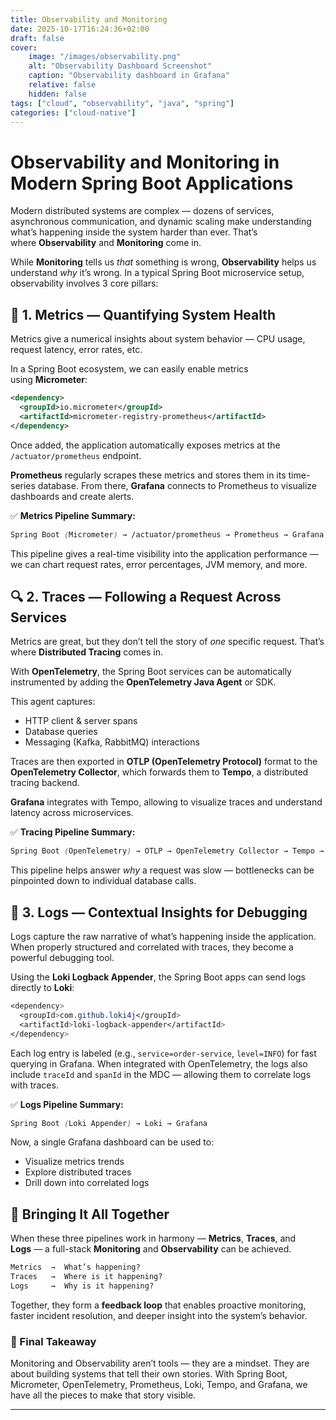 ```yaml
---
title: Observability and Monitoring
date: 2025-10-17T16:24:36+02:00
draft: false
cover:
    image: "/images/observability.png"
    alt: "Observability Dashboard Screenshot"
    caption: "Observability dashboard in Grafana"
    relative: false
    hidden: false
tags: ["cloud", "observability", "java", "spring"]
categories: ["cloud-native"]
---
```

# Observability and Monitoring in Modern Spring Boot Applications

Modern distributed systems are complex — dozens of services, asynchronous
communication, and dynamic scaling make understanding what’s happening inside
the system harder than ever. That’s where **Observability** and **Monitoring**
come in.

While **Monitoring** tells us _that_ something is wrong, **Observability** helps
us understand _why_ it’s wrong. In a typical Spring Boot microservice setup,
observability involves 3 core pillars:

## 🧭 1. Metrics — Quantifying System Health

Metrics give a numerical insights about system behavior — CPU usage, request latency, error rates, etc.

In a Spring Boot ecosystem, we can easily enable metrics using **Micrometer**:

```xml
<dependency>
  <groupId>io.micrometer</groupId>
  <artifactId>micrometer-registry-prometheus</artifactId>
</dependency>
```

Once added, the application automatically exposes metrics at the
`/actuator/prometheus` endpoint.

**Prometheus** regularly scrapes these metrics and stores them in its
time-series database. From there, **Grafana** connects to Prometheus to
visualize dashboards and create alerts.

✅ **Metrics Pipeline Summary:**

```scss
Spring Boot (Micrometer) → /actuator/prometheus → Prometheus → Grafana
```

This pipeline gives a real-time visibility into the application performance — we
can chart request rates, error percentages, JVM memory, and more.

## 🔍 2. Traces — Following a Request Across Services

Metrics are great, but they don’t tell the story of _one_ specific request.
That’s where **Distributed Tracing** comes in.

With **OpenTelemetry**, the Spring Boot services can be automatically
instrumented by adding the **OpenTelemetry Java Agent** or SDK.

This agent captures:

- HTTP client & server spans
- Database queries
- Messaging (Kafka, RabbitMQ) interactions

Traces are then exported in **OTLP (OpenTelemetry Protocol)** format to the
**OpenTelemetry Collector**, which forwards them to **Tempo**, a distributed
tracing backend.

**Grafana** integrates with Tempo, allowing to visualize traces and understand
latency across microservices.

✅ **Tracing Pipeline Summary:**

```scss
Spring Boot (OpenTelemetry) → OTLP → OpenTelemetry Collector → Tempo → Grafana
```

This pipeline helps answer _why_ a request was slow — bottlenecks can be
pinpointed down to individual database calls.

## 🧾 3. Logs — Contextual Insights for Debugging

Logs capture the raw narrative of what’s happening inside the application. When
properly structured and correlated with traces, they become a powerful debugging
tool.

Using the **Loki Logback Appender**, the Spring Boot apps can send logs directly
to **Loki**:

```scss
<dependency>
  <groupId>com.github.loki4j</groupId>
  <artifactId>loki-logback-appender</artifactId>
</dependency>
```

Each log entry is labeled (e.g., `service=order-service`, `level=INFO`) for fast
querying in Grafana. When integrated with OpenTelemetry, the logs also include
`traceId` and `spanId` in the MDC — allowing them to correlate logs with traces.

✅ **Logs Pipeline Summary:**

```scss
Spring Boot (Loki Appender) → Loki → Grafana
```

Now, a single Grafana dashboard can be used to:

- Visualize metrics trends
- Explore distributed traces
- Drill down into correlated logs

## 🎯 Bringing It All Together

When these three pipelines work in harmony — **Metrics**, **Traces**, and
**Logs** — a full-stack **Monitoring** and **Observability** can be achieved.

```scss
Metrics  →  What’s happening?
Traces   →  Where is it happening?
Logs     →  Why is it happening?
```

Together, they form a **feedback loop** that enables proactive monitoring,
faster incident resolution, and deeper insight into the system’s behavior.

### 🚀 Final Takeaway

Monitoring and Observability aren’t tools — they are a mindset. They are about
building systems that tell their own stories. With Spring Boot, Micrometer,
OpenTelemetry, Prometheus, Loki, Tempo, and Grafana, we have all the pieces to
make that story visible.

---